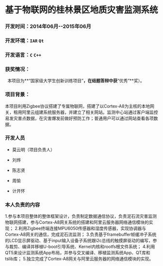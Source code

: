 # 基于物联网的桂林景区地质灾害监测系统

### 开发时间：2014年06月--2015年06月
### 开发环境：`IAR` `Qt`
### 开发语言：`C` `C++`
### 获奖情况：
   本项目为**“国家级大学生创新训练项目”**，在结题答辩中获**“优秀”**奖）。
### 项目背景：
本项目利用Zigbee协议搭建了专属物联网，搭建了以Cortex-A8为主核的本地网关，租用阿里云组建系统服务器，并建立了相关网站。监测中心站通过客户端监控易发灾害点数据，在灾害爆发前做好预防工作；普通用户可以通过网站查看各项数据。
### 开发人员
  
* 莫云明（项目负责人）

* 刘烨

* 陈志贤

* 周愉

* 计开怀
### 本人负责的内容

1.参与本项目整体的整体框架设计，负责制定数据通信协议，负责泥石流灾害监测物联网搭建，参与Cortex-A8网关系统的搭建和阿里云服务器网络通信模块的实现；
2.利用Zigbee终端连接MPU6050传感器和湿度传感器，实现协调器与Cortex-A8网关的通信，完成泥石流监测；
3.负责基于framebuffer帧缓冲子系统的LCD显示屏驱动、基于input输入设备子系统跟i2c总线的触摸屏驱动的编写，参与裁剪、编译并移植U-boot引导系统、Kernel内核和rootfs根文件系统；
4.利用QT5来设计监测系统App布局，并参与交叉编译、移植监测系统App、QT库和tslib库；
5.独立完成了Cortex-A8网关与阿里云服务器的网络通信模块的实现。
